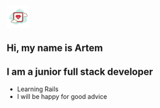 <img src="./icons/ruby.png" width="10%" >

## Hi, my name is Artem
## I am a junior full stack developer


- Learning Rails
- I will be happy for good advice

   

